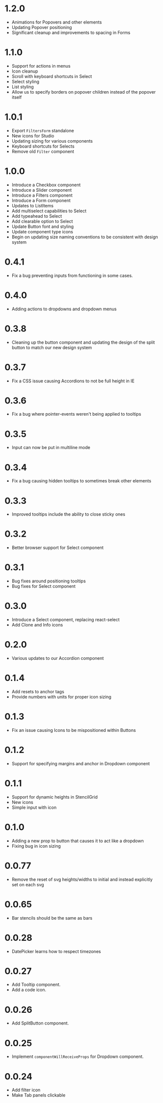 # 1.2.0

* Animations for Popovers and other elements
* Updating Popover positioning
* Significant cleanup and improvements to spacing in Forms

# 1.1.0

* Support for actions in menus
* Icon cleanup
* Scroll with keyboard shortcuts in Select
* Select styling
* List styling
* Allow us to specify borders on popover children instead of the popover itself

# 1.0.1

* Export `FiltersForm` standalone
* New icons for Studio
* Updating sizing for various components
* Keyboard shortcuts for Selects
* Remove old `Filter` component

# 1.0.0

* Introduce a Checkbox component
* Introduce a Slider component
* Introduce a Filters component
* Introduce a Form component
* Updates to ListItems
* Add multiselect capabilities to Select
* Add typeahead to Select
* Add clearable option to Select
* Update Button font and styling
* Update component type icons
* Begin on updating size naming conventions to be consistent with design system

# 0.4.1

* Fix a bug preventing inputs from functioning in some cases.

# 0.4.0

* Adding actions to dropdowns and dropdown menus

# 0.3.8

* Cleaning up the button component and updating the design of the split button to match our new design system

# 0.3.7

* Fix a CSS issue causing Accordions to not be full height in IE

# 0.3.6

* Fix a bug where pointer-events weren't being applied to tooltips

# 0.3.5

* Input can now be put in multiline mode

# 0.3.4

* Fix a bug causing hidden tooltips to sometimes break other elements

# 0.3.3

* Improved tooltips include the ability to close sticky ones

# 0.3.2

* Better browser support for Select component

# 0.3.1

* Bug fixes around positioning tooltips
* Bug fixes for Select component

# 0.3.0

* Introduce a Select component, replacing react-select
* Add Clone and Info icons

# 0.2.0

* Various updates to our Accordion component

# 0.1.4

* Add resets to anchor tags
* Provide numbers with units for proper icon sizing

# 0.1.3

* Fix an issue causing Icons to be mispositioned within Buttons

# 0.1.2

* Support for specifying margins and anchor in Dropdown component

# 0.1.1

* Support for dynamic heights in StencilGrid
* New icons
* Simple input with icon

# 0.1.0

* Adding a new prop to button that causes it to act like a dropdown
* Fixing bug in icon sizing

# 0.0.77

* Remove the reset of svg heights/widths to initial and instead explicitly set on each svg

# 0.0.65

* Bar stencils should be the same as bars

# 0.0.28

* DatePicker learns how to respect timezones

# 0.0.27

* Add Tooltip component.
* Add a code icon.

# 0.0.26

* Add SplitButton component.

# 0.0.25

* Implement `componentWillReceiveProps` for Dropdown component.

# 0.0.24

* Add filter icon
* Make Tab panels clickable
